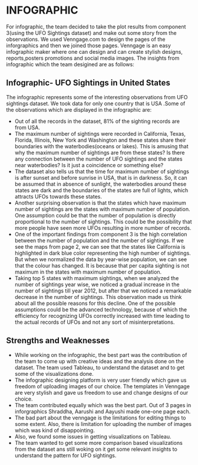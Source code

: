 # INFOGRAPHIC
  For infographic, the team decided to take the plot results from component 3(using the UFO Sightings dataset) and make out some story 
  from the observations. We used Venngage.com to design the pages of the inforgraphics and then we joined those pages. Venngage is an easy infographic maker where one can design and can create stylish designs, reports,posters promotions and social media images. The insights from infographic which the team desigined are as follows:
  
 ## Infographic- UFO Sightings in United States
   The infographic represents some of the interesting observations from UFO sightings dataset. We took data for only one country that is USA .Some of the observations which are displayed in the infographic are:
 * Out of all the records in the dataset, 81% of the sighting records are from USA.
 * The maximum number of sightings were recorded in California, Texas, Florida, Illinois, New York and Washington and these states share their boundaries with the waterbodies(oceans or lakes). This is amusing that why the maximum number of sightings are from these states? Is there any connection between the number of UFO sightings and the states near waterbodies? Is it just a coincidence or something else?
 * The dataset also tells us that the time for maximum number of sightings is after sunset and before sunrise in USA, that is in darkness. So, it can be assumed that in absence of sunlight, the waterbodies around these states are dark and the boundaries of the states are full of lights, which attracts UFOs towards these states.
  * Another surprising observation is that the states which have maximum number of sightings are the states with maximum number of population. One assumption could be that the number of population is directly proportional to the number of sightings. This could be the possibility that more people have seen more UFOs resulting in more number of records.
* One of the important findings from component 3 is the high correlation between the number of population and the number of sightings. If we see the maps from page 2, we can see that the states like California is highlighted in dark blue color representing the high number of sightings. But when we normalized the data by year-wise population, we can see that the colour has changed. It is because that per capita sighting is not maximum in the states with maximum number of population. 
* Taking top 5 states with maximum sightings, when we analyzed the number of sightings year wise, we noticed a gradual increase in the number of sightings till year 2012, but after that we noticed a remarkable decrease in the number of sightings. This observation made us think about all the possible reasons for this decline. One of the possible assumptions could be the advanced technology, because of which the efficiency for recognizing UFOs correctly increased with time leading to the actual records of UFOs and not any sort of misinterpretations.

## Strengths and Weaknesses
* While working on the infographic, the best part was the contribution of the team to come up with creative ideas and the analysis done on the dataset. The team used Tableau, to understand the dataset and to get some of the visualizations done.
* The infographic designing platform is very user friendly which gave us freedom of uploading images of our choice. The templates in Venngage are very stylish and gave us freedom to use and change designs of our choice.
* The team contributed equally which was the best part. Out of 3 pages in inforgraphics Shraddha, Aarushi and Aayushi made one-one page each.
* The bad part about the venngage is the limitations for editing things to some extent. Also, there is limitation for uploading the number of images which was kind of disappointing.
* Also, we found some issues in getting visualizations on Tableau.
* The team wanted to get some more comparison based visualizations from the dataset ans still woking on it get some relevant insights to understand the pattern for UFO sightings.


 
   
